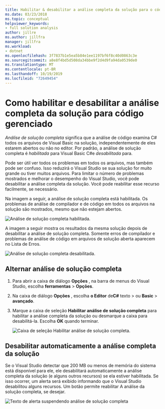 ```yaml
---
title: Habilitar & desabilitar a análise completa da solução para o código gerenciado
ms.date: 03/23/2018
ms.topic: conceptual
helpviewer_keywords:
- full solution analysis
author: jillre
ms.author: jillfra
manager: jillfra
ms.workload:
- dotnet
ms.openlocfilehash: 3f7837b1e5ea5b84e1ee1197bf6f8c40d0863c3e
ms.sourcegitcommit: a8e8f4bd5d508da34bbe9f2d4d9fa94da0539de0
ms.translationtype: MT
ms.contentlocale: pt-BR
ms.lasthandoff: 10/19/2019
ms.locfileid: "72649454"
---
```

# <a name="how-to-enable-and-disable-full-solution-analysis-for-managed-code"></a>Como habilitar e desabilitar a análise completa da solução para código gerenciado

*Análise de solução completa* significa que a análise de código examina C# todos os arquivos de Visual Basic na solução, independentemente de eles estarem abertos ou não no editor. Por padrão, a análise de solução completa é *habilitada* para Visual Basic C#e *desabilitada* para.

Pode ser útil ver todos os problemas em todos os arquivos, mas também pode ser confuso. Isso reduzirá o Visual Studio se sua solução for muito grande ou tiver muitos arquivos. Para limitar o número de problemas mostrados e melhorar o desempenho do Visual Studio, você pode desabilitar a análise completa da solução. Você pode reabilitar esse recurso facilmente, se necessário.

Na imagem a seguir, a análise de solução completa está habilitada. Os problemas de análise de compilador e de código em todos os arquivos na solução são mostrados, mesmo que não estejam abertos.

![Análise de solução completa habilitada.](../code-quality/media/fsa_enabled.png)

A imagem a seguir mostra os resultados da mesma solução depois de desabilitar a análise de solução completa. Somente erros de compilador e problemas de análise de código em arquivos de solução aberta aparecem no Lista de Erros.

![Análise de solução completa desabilitada.](../code-quality/media/fsa_disabled.png)

## <a name="toggle-full-solution-analysis"></a>Alternar análise de solução completa

1. Para abrir a caixa de diálogo **Opções** , na barra de menus do Visual Studio, escolha **ferramentas** > **Opções**.

1. Na caixa de diálogo **Opções** , escolha **o Editor** de**C#** texto  >  ou **Basic**  > **avançado**.

1. Marque a caixa de seleção **Habilitar análise de solução completa** para habilitar a análise completa da solução ou desmarque a caixa para desabilitá-la. Escolha **OK** quando terminar.

   ![Caixa de seleção Habilitar análise de solução completa.](../code-quality/media/options-enable-full-solution-analysis.png)

## <a name="automatically-disable-full-solution-analysis"></a>Desabilitar automaticamente a análise completa da solução

Se o Visual Studio detectar que 200 MB ou menos de memória do sistema está disponível para ele, ele desabilitará automaticamente a análise completa da solução (e alguns outros recursos) se ela estiver habilitada. Se isso ocorrer, um alerta será exibido informando que o Visual Studio desabilitou alguns recursos. Um botão permite reabilitar A análise da solução completa, se desejar.

![Texto de alerta suspendendo análise de solução completa](../code-quality/media/fsa_alert.png)
